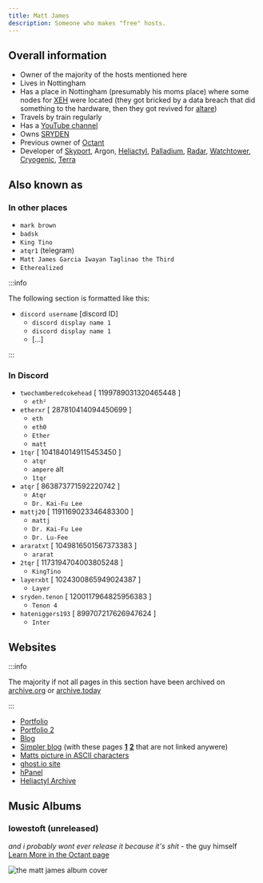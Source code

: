 ```yaml
---
title: Matt James
description: Someone who makes "free" hosts.
---
```


## Overall information
* Owner of the majority of the hosts mentioned here
* Lives in Nottingham
* Has a place in Nottingham (presumably his moms place) where some nodes for [XEH](../Hosts/xeh.sh.mdx) were located (they got bricked by a data breach that did something to the hardware, then they got revived for [altare](../Hosts/altare.pro.mdx))
* Travels by train regularly
* Has a [YouTube channel](https://www.youtube.com/@etherxr/)
* Owns [SRYDEN](../Companies/SRYDEN.md)
* Previous owner of [Octant](../Companies/Octant.md)
* Developer of [Skyport](https://skyport.dev/), Argon, [Heliactyl](../Software/heliactyl.mdx), [Palladium](../Software/palladium.md), [Radar](../Software/radar.mdx), [Watchtower](../Software/watchtower.md), [Cryogenic](../Software/cryogenic.md), [Terra](../Software/terra.md)

## Also known as
### In other places
* `mark brown`
* `badsk`
* `King Tino`
* `atqr1` (telegram)
* `Matt James Garcia Iwayan Taglinao the Third`
* `Etherealized`

:::info

The following section is formatted like this:
* `discord username` [discord ID]
  * `discord display name 1`
  * `discord display name 1`
  * [...]

:::

### In Discord
* `twochamberedcokehead` [ 1199789031320465448 ]
  * `eth²`
* `etherxr` [ 287810414094450699 ]
  * `eth`
  * `eth0`
  * `Ether`
  * `matt`
* `1tqr` [ 1041840149115453450 ]
  * `atqr`
  * `ampere` alt
  * `1tqr`
* `atqr` [ 863873771592220742 ]
  * `Atqr`
  * `Dr. Kai-Fu Lee`
* `mattj20` [ 1191169023346483300 ]
  * `mattj`
  * `Dr. Kai-Fu Lee`
  * `Dr. Lu-Fee`
* `araratxt` [ 1049816501567373383 ]
  * `ararat`
* `2tqr` [ 1173194704003805248 ]
  * `KingTino`
* `layerxbt` [ 1024300865949024387 ]
  * `Layer`
* `sryden.tenon` [ 1200117964825956383 ]
  * `Tenon 4`
* `hateniggers193` [ 899707217626947624 ]
  * `Inter`

## Websites

:::info

The majority if not all pages in this section have been archived on [archive.org](https://web.archive.org/) or [archive.today](https://archive.today/)

:::

* [Portfolio](https://www.ether.pizza/)
* [Portfolio 2](https://ether.z1.software/)
* [Blog](https://ether.ztl.sh/)
* [Simpler blog](https://atqr.pages.dev/) (with these pages [**1**](https://atqr.pages.dev/27-02-2025) [**2**](https://atqr.pages.dev/statement) that are not linked anywere)
* [Matts picture in ASCII characters](https://z1.software/)
* [ghost.io site](https://ether-1.ghost.io/)
* [hPanel](https://github.com/h-panel)
* [Heliactyl Archive](https://github.com/Heliactyl-Archive)

## Music Albums
### lowestoft (unreleased)
_and i probably wont ever release it because it's shit_ - the guy himself  
[Learn More in the Octant page](/Hosts/octant.gg#the-music-album)

![the matt james album cover](https://summerhosts.github.io/media/ether/music_album_cover.png)
